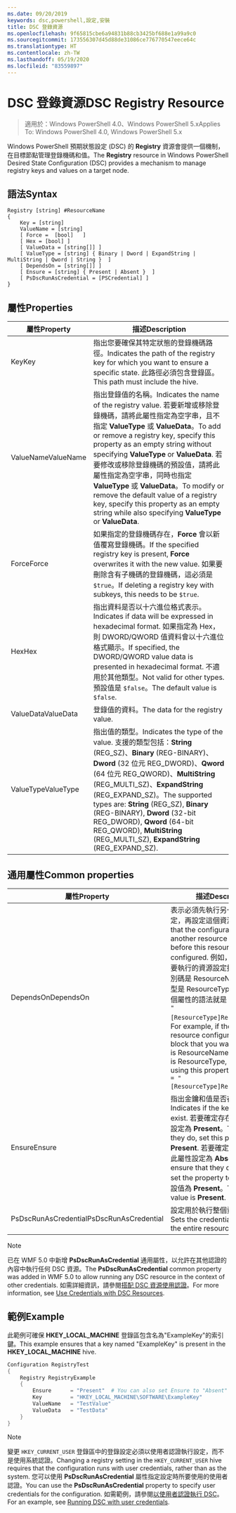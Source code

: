 ```yaml
---
ms.date: 09/20/2019
keywords: dsc,powershell,設定,安裝
title: DSC 登錄資源
ms.openlocfilehash: 9f65815cbe6a94831b88cb3425bf688e1a99a9c0
ms.sourcegitcommit: 173556307d45d88de31086ce776770547eece64c
ms.translationtype: HT
ms.contentlocale: zh-TW
ms.lasthandoff: 05/19/2020
ms.locfileid: "83559897"
---
```

# <a name="dsc-registry-resource"></a><span data-ttu-id="5b974-103">DSC 登錄資源</span><span class="sxs-lookup"><span data-stu-id="5b974-103">DSC Registry Resource</span></span>

> <span data-ttu-id="5b974-104">適用於：Windows PowerShell 4.0、Windows PowerShell 5.x</span><span class="sxs-lookup"><span data-stu-id="5b974-104">Applies To: Windows PowerShell 4.0, Windows PowerShell 5.x</span></span>

<span data-ttu-id="5b974-105">Windows PowerShell 預期狀態設定 (DSC) 的 **Registry** 資源會提供一個機制，在目標節點管理登錄機碼和值。</span><span class="sxs-lookup"><span data-stu-id="5b974-105">The **Registry** resource in Windows PowerShell Desired State Configuration (DSC) provides a mechanism to manage registry keys and values on a target node.</span></span>

## <a name="syntax"></a><span data-ttu-id="5b974-106">語法</span><span class="sxs-lookup"><span data-stu-id="5b974-106">Syntax</span></span>

```Syntax
Registry [string] #ResourceName
{
    Key = [string]
    ValueName = [string]
    [ Force =  [bool]   ]
    [ Hex = [bool] ]
    [ ValueData = [string[]] ]
    [ ValueType = [string] { Binary | Dword | ExpandString | MultiString | Qword | String }  ]
    [ DependsOn = [string[]] ]
    [ Ensure = [string] { Present | Absent }  ]
    [ PsDscRunAsCredential = [PSCredential] ]
}
```

## <a name="properties"></a><span data-ttu-id="5b974-107">屬性</span><span class="sxs-lookup"><span data-stu-id="5b974-107">Properties</span></span>

|<span data-ttu-id="5b974-108">屬性</span><span class="sxs-lookup"><span data-stu-id="5b974-108">Property</span></span> |<span data-ttu-id="5b974-109">描述</span><span class="sxs-lookup"><span data-stu-id="5b974-109">Description</span></span> |
|---|---|
|<span data-ttu-id="5b974-110">Key</span><span class="sxs-lookup"><span data-stu-id="5b974-110">Key</span></span> |<span data-ttu-id="5b974-111">指出您要確保其特定狀態的登錄機碼路徑。</span><span class="sxs-lookup"><span data-stu-id="5b974-111">Indicates the path of the registry key for which you want to ensure a specific state.</span></span> <span data-ttu-id="5b974-112">此路徑必須包含登錄區。</span><span class="sxs-lookup"><span data-stu-id="5b974-112">This path must include the hive.</span></span> |
|<span data-ttu-id="5b974-113">ValueName</span><span class="sxs-lookup"><span data-stu-id="5b974-113">ValueName</span></span> |<span data-ttu-id="5b974-114">指出登錄值的名稱。</span><span class="sxs-lookup"><span data-stu-id="5b974-114">Indicates the name of the registry value.</span></span> <span data-ttu-id="5b974-115">若要新增或移除登錄機碼，請將此屬性指定為空字串，且不指定 **ValueType** 或 **ValueData**。</span><span class="sxs-lookup"><span data-stu-id="5b974-115">To add or remove a registry key, specify this property as an empty string without specifying **ValueType** or **ValueData**.</span></span> <span data-ttu-id="5b974-116">若要修改或移除登錄機碼的預設值，請將此屬性指定為空字串，同時也指定 **ValueType** 或 **ValueData**。</span><span class="sxs-lookup"><span data-stu-id="5b974-116">To modify or remove the default value of a registry key, specify this property as an empty string while also specifying **ValueType** or **ValueData**.</span></span> |
|<span data-ttu-id="5b974-117">Force</span><span class="sxs-lookup"><span data-stu-id="5b974-117">Force</span></span> |<span data-ttu-id="5b974-118">如果指定的登錄機碼存在，**Force** 會以新值覆寫登錄機碼。</span><span class="sxs-lookup"><span data-stu-id="5b974-118">If the specified registry key is present, **Force** overwrites it with the new value.</span></span> <span data-ttu-id="5b974-119">如果要刪除含有子機碼的登錄機碼，這必須是 `$true`。</span><span class="sxs-lookup"><span data-stu-id="5b974-119">If deleting a registry key with subkeys, this needs to be `$true`.</span></span> |
|<span data-ttu-id="5b974-120">Hex</span><span class="sxs-lookup"><span data-stu-id="5b974-120">Hex</span></span> |<span data-ttu-id="5b974-121">指出資料是否以十六進位格式表示。</span><span class="sxs-lookup"><span data-stu-id="5b974-121">Indicates if data will be expressed in hexadecimal format.</span></span> <span data-ttu-id="5b974-122">如果指定為 Hex，則 DWORD/QWORD 值資料會以十六進位格式顯示。</span><span class="sxs-lookup"><span data-stu-id="5b974-122">If specified, the DWORD/QWORD value data is presented in hexadecimal format.</span></span> <span data-ttu-id="5b974-123">不適用於其他類型。</span><span class="sxs-lookup"><span data-stu-id="5b974-123">Not valid for other types.</span></span> <span data-ttu-id="5b974-124">預設值是 `$false`。</span><span class="sxs-lookup"><span data-stu-id="5b974-124">The default value is `$false`.</span></span> |
|<span data-ttu-id="5b974-125">ValueData</span><span class="sxs-lookup"><span data-stu-id="5b974-125">ValueData</span></span> |<span data-ttu-id="5b974-126">登錄值的資料。</span><span class="sxs-lookup"><span data-stu-id="5b974-126">The data for the registry value.</span></span> |
|<span data-ttu-id="5b974-127">ValueType</span><span class="sxs-lookup"><span data-stu-id="5b974-127">ValueType</span></span> |<span data-ttu-id="5b974-128">指出值的類型。</span><span class="sxs-lookup"><span data-stu-id="5b974-128">Indicates the type of the value.</span></span> <span data-ttu-id="5b974-129">支援的類型包括：**String** (REG_SZ)、**Binary** (REG-BINARY)、**Dword** (32 位元 REG_DWORD)、**Qword** (64 位元 REG_QWORD)、**MultiString** (REG_MULTI_SZ)、**ExpandString** (REG_EXPAND_SZ)。</span><span class="sxs-lookup"><span data-stu-id="5b974-129">The supported types are: **String** (REG_SZ), **Binary** (REG-BINARY), **Dword** (32-bit REG_DWORD), **Qword** (64-bit REG_QWORD), **MultiString** (REG_MULTI_SZ), **ExpandString** (REG_EXPAND_SZ).</span></span> |

## <a name="common-properties"></a><span data-ttu-id="5b974-130">通用屬性</span><span class="sxs-lookup"><span data-stu-id="5b974-130">Common properties</span></span>

|<span data-ttu-id="5b974-131">屬性</span><span class="sxs-lookup"><span data-stu-id="5b974-131">Property</span></span> |<span data-ttu-id="5b974-132">描述</span><span class="sxs-lookup"><span data-stu-id="5b974-132">Description</span></span> |
|---|---|
|<span data-ttu-id="5b974-133">DependsOn</span><span class="sxs-lookup"><span data-stu-id="5b974-133">DependsOn</span></span> |<span data-ttu-id="5b974-134">表示必須先執行另一個資源的設定，再設定這個資源。</span><span class="sxs-lookup"><span data-stu-id="5b974-134">Indicates that the configuration of another resource must run before this resource is configured.</span></span> <span data-ttu-id="5b974-135">例如，如果第一個想要執行的資源設定指令碼區塊識別碼是 ResourceName，而其類型是 ResourceType，則使用這個屬性的語法就是 `DependsOn = "[ResourceType]ResourceName"`。</span><span class="sxs-lookup"><span data-stu-id="5b974-135">For example, if the ID of the resource configuration script block that you want to run first is ResourceName and its type is ResourceType, the syntax for using this property is `DependsOn = "[ResourceType]ResourceName"`.</span></span> |
|<span data-ttu-id="5b974-136">Ensure</span><span class="sxs-lookup"><span data-stu-id="5b974-136">Ensure</span></span> |<span data-ttu-id="5b974-137">指出金鑰和值是否存在。</span><span class="sxs-lookup"><span data-stu-id="5b974-137">Indicates if the key and value exist.</span></span> <span data-ttu-id="5b974-138">若要確定存在，可將此屬性設定為 **Present**。</span><span class="sxs-lookup"><span data-stu-id="5b974-138">To ensure that they do, set this property to **Present**.</span></span> <span data-ttu-id="5b974-139">若要確定不存在，可將此屬性設定為 **Absent**。</span><span class="sxs-lookup"><span data-stu-id="5b974-139">To ensure that they do not exist, set the property to **Absent**.</span></span> <span data-ttu-id="5b974-140">預設值為 **Present**。</span><span class="sxs-lookup"><span data-stu-id="5b974-140">The default value is **Present**.</span></span> |
|<span data-ttu-id="5b974-141">PsDscRunAsCredential</span><span class="sxs-lookup"><span data-stu-id="5b974-141">PsDscRunAsCredential</span></span> |<span data-ttu-id="5b974-142">設定用於執行整個資源的認證。</span><span class="sxs-lookup"><span data-stu-id="5b974-142">Sets the credential for running the entire resource as.</span></span> |

> [!NOTE]
> <span data-ttu-id="5b974-143">已在 WMF 5.0 中新增 **PsDscRunAsCredential** 通用屬性，以允許在其他認證的內容中執行任何 DSC 資源。</span><span class="sxs-lookup"><span data-stu-id="5b974-143">The **PsDscRunAsCredential** common property was added in WMF 5.0 to allow running any DSC resource in the context of other credentials.</span></span> <span data-ttu-id="5b974-144">如需詳細資訊，請參閱[搭配 DSC 資源使用認證](../../../configurations/runasuser.md)。</span><span class="sxs-lookup"><span data-stu-id="5b974-144">For more information, see [Use Credentials with DSC Resources](../../../configurations/runasuser.md).</span></span>

## <a name="example"></a><span data-ttu-id="5b974-145">範例</span><span class="sxs-lookup"><span data-stu-id="5b974-145">Example</span></span>

<span data-ttu-id="5b974-146">此範例可確保 **HKEY\_LOCAL\_MACHINE** 登錄區包含名為"ExampleKey"的索引鍵。</span><span class="sxs-lookup"><span data-stu-id="5b974-146">This example ensures that a key named "ExampleKey" is present in the **HKEY\_LOCAL\_MACHINE** hive.</span></span>

```powershell
Configuration RegistryTest
{
    Registry RegistryExample
    {
        Ensure      = "Present"  # You can also set Ensure to "Absent"
        Key         = "HKEY_LOCAL_MACHINE\SOFTWARE\ExampleKey"
        ValueName   = "TestValue"
        ValueData   = "TestData"
    }
}
```

> [!NOTE]
> <span data-ttu-id="5b974-147">變更 `HKEY_CURRENT_USER` 登錄區中的登錄設定必須以使用者認證執行設定，而不是使用系統認證。</span><span class="sxs-lookup"><span data-stu-id="5b974-147">Changing a registry setting in the `HKEY_CURRENT_USER` hive requires that the configuration runs with user credentials, rather than as the system.</span></span> <span data-ttu-id="5b974-148">您可以使用 **PsDscRunAsCredential** 屬性指定設定時所要使用的使用者認證。</span><span class="sxs-lookup"><span data-stu-id="5b974-148">You can use the **PsDscRunAsCredential** property to specify user credentials for the configuration.</span></span> <span data-ttu-id="5b974-149">如需範例，請參閱[以使用者認證執行 DSC](../../../configurations/runAsUser.md)。</span><span class="sxs-lookup"><span data-stu-id="5b974-149">For an example, see [Running DSC with user credentials](../../../configurations/runAsUser.md).</span></span>
